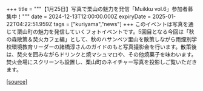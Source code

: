 +++
title = """【1月25日】写真で栗山の魅力を発信「Muikku vol.6」参加者募集中！"""
date = 2024-12-13T12:00:00.000Z
expiryDate = 2025-01-22T04:22:51.959Z
tags = ["kuriyama","news"]
+++
このイベントは写真を通じて栗山町の魅力を発信していくフォトイベントです。5回目となる今回は「秋の森散策＆焚火カフェ編」として、秋のハサンベツ里山を散策しながら雨煙別学校環境教育リーダーの諸橋淳さんのガイドのもと写真撮影会を行います。散策後は、焚火を囲みながらドリンクと焼マシュマロや、その他焼菓子を味わいます。焚火会場にスクリーンも設置し、栗山町のネイチャー写真を投影しご覧いただきます。

[[source]](https://www.town.kuriyama.hokkaido.jp/soshiki/53/29703.html)
